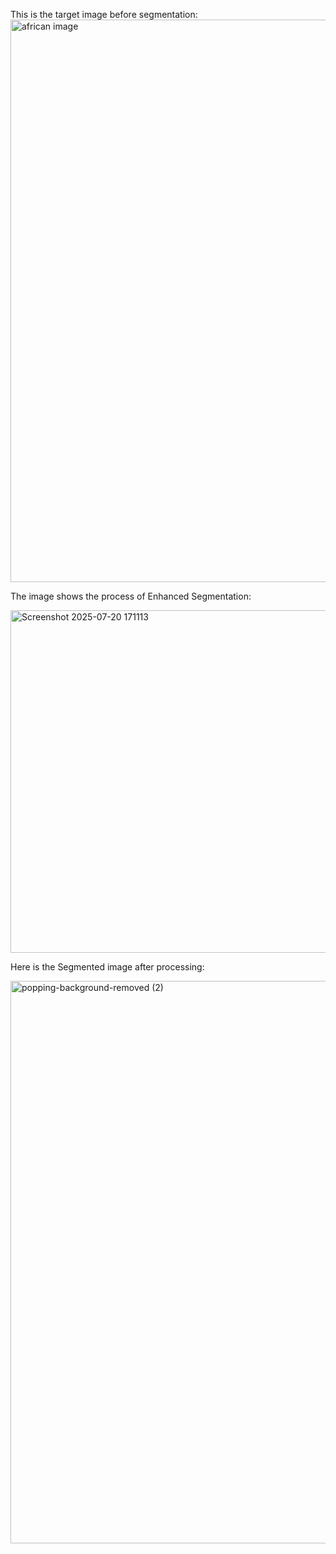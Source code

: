 This is the target image before segmentation:
<img width="601" height="900" alt="african image" src="https://github.com/user-attachments/assets/aa1eb0fa-5584-45b2-9918-091154868017" />



The image shows the process of  Enhanced Segmentation:




<img width="1376" height="548" alt="Screenshot 2025-07-20 171113" src="https://github.com/user-attachments/assets/ee1dd022-bc09-47c6-8640-820b390e50ac" />



Here is the Segmented image after processing:

<img width="601" height="900" alt="popping-background-removed (2)" src="https://github.com/user-attachments/assets/386182b6-9b5a-452e-9138-fbe4c9ef97ae" />

